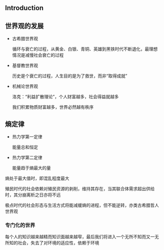 ## Introduction

## 世界观的发展

- 古希腊世界观

  循环与衰亡的过程，从黄金、白银、青铜、英雄到黑铁时代不断退化，最理想情况是减慢社会衰亡的过程

- 基督教世界观

  历史是个衰亡的过程，人生目的是为了救世，而非“取得成就”

- 机械论世界观

  洛克：“利益扩散理论”，个人财富越多，社会得益就越多

  我们积累物质财富越多，世界必然越有秩序

## 熵定律

- 热力学第一定律

  能量总和恒定

- 热力学第二定律

  能量趋于熵最大的量

熵处于最大值时，即混乱程度最大

殖民时代的社会依赖对殖民资源的剥削，维持其存在，当其联合体需求超出供给时，其分崩离析之日亦将不远

极点时代的社会形态与生活方式将能减缓熵的进程，但不能逆转，亦类古希腊哲人世界观

### 专门化的世界

每个人的知识越来越精而知识面越来越窄，最后我们将进入一个无所不知而又一无所知的社会，失去了对环境的适应性，依赖于环境

